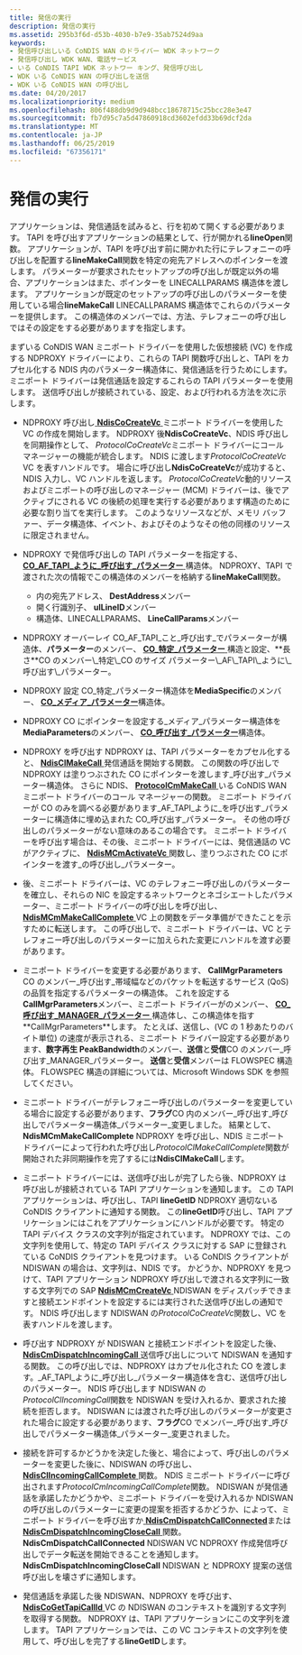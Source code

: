```yaml
---
title: 発信の実行
description: 発信の実行
ms.assetid: 295b3f6d-d53b-4030-b7e9-35ab7524d9aa
keywords:
- 発信呼び出しいる CoNDIS WAN のドライバー WDK ネットワーク
- 発信呼び出し WDK WAN、電話サービス
- いる CoNDIS TAPI WDK ネットワー キング、発信呼び出し
- WDK いる CoNDIS WAN の呼び出しを送信
- WDK いる CoNDIS WAN の呼び出し
ms.date: 04/20/2017
ms.localizationpriority: medium
ms.openlocfilehash: 806f488db9d9d948bcc18678715c25bcc28e3e47
ms.sourcegitcommit: fb7d95c7a5d47860918cd3602efdd33b69dcf2da
ms.translationtype: MT
ms.contentlocale: ja-JP
ms.lasthandoff: 06/25/2019
ms.locfileid: "67356171"
---
```

# <a name="making-outgoing-calls"></a>発信の実行





アプリケーションは、発信通話を試みると、行を初めて開くする必要があります。 TAPI を呼び出すアプリケーションの結果として、行が開かれる**lineOpen**関数。 アプリケーションが、TAPI を呼び出す前に開かれた行にテレフォニーの呼び出しを配置する**lineMakeCall**関数を特定の宛先アドレスへのポインターを渡します。 パラメーターが要求されたセットアップの呼び出しが既定以外の場合、アプリケーションはまた、ポインターを LINECALLPARAMS 構造体を渡します。 アプリケーションが既定のセットアップの呼び出しのパラメーターを使用している場合**lineMakeCall** LINECALLPARAMS 構造体でこれらのパラメーターを提供します。 この構造体のメンバーでは、方法、テレフォニーの呼び出しではその設定をする必要がありますを指定します。

まずいる CoNDIS WAN ミニポート ドライバーを使用した仮想接続 (VC) を作成する NDPROXY ドライバーにより、これらの TAPI 関数呼び出しと、TAPI をカプセル化する NDIS 内のパラメーター構造体に、発信通話を行うためにします。 ミニポート ドライバーは発信通話を設定するこれらの TAPI パラメーターを使用します。 送信呼び出しが接続されている、設定、および行われる方法を次に示します。

-   NDPROXY 呼び出し[ **NdisCoCreateVc** ](https://docs.microsoft.com/windows-hardware/drivers/ddi/content/ndis/nf-ndis-ndiscocreatevc)ミニポート ドライバーを使用した VC の作成を開始します。 NDPROXY 後**NdisCoCreateVc**、NDIS 呼び出しを同期操作として、 *ProtocolCoCreateVc*ミニポート ドライバーにコール マネージャーの機能が統合します。 NDIS に渡します*ProtocolCoCreateVc* VC を表すハンドルです。 場合に呼び出し**NdisCoCreateVc**が成功すると、NDIS 入力し、VC ハンドルを返します。 *ProtocolCoCreateVc*動的リソースおよびミニポートの呼び出しのマネージャー (MCM) ドライバーは、後でアクティブにされる VC の後続の処理を実行する必要があります構造のために必要な割り当てを実行します。 このようなリソースなどが、メモリ バッファー、データ構造体、イベント、およびそのようなその他の同様のリソースに限定されません。

-   NDPROXY で発信呼び出しの TAPI パラメーターを指定する、 [ **CO\_AF\_TAPI\_ように\_呼び出す\_パラメーター** ](https://docs.microsoft.com/previous-versions/windows/hardware/network/ff545373(v=vs.85))構造体。 NDPROXY、TAPI で渡された次の情報でこの構造体のメンバーを格納する**lineMakeCall**関数。
    -   内の宛先アドレス、 **DestAddress**メンバー
    -   開く行識別子、 **ulLineID**メンバー
    -   構造体、LINECALLPARAMS、 **LineCallParams**メンバー
-   NDPROXY オーバーレイ CO\_AF\_TAPI\_こと\_呼び出す\_でパラメーターが構造体、**パラメーター**のメンバー、 [ **CO\_特定\_パラメーター** ](https://docs.microsoft.com/previous-versions/windows/hardware/network/ff545396(v=vs.85))構造と設定、**長さ**CO のメンバー\_特定\_CO のサイズ パラメーター\_AF\_TAPI\_ように\_呼び出す\_パラメーター。

-   NDPROXY 設定 CO\_特定\_パラメーター構造体を**MediaSpecific**のメンバー、 [ **CO\_メディア\_パラメーター**](https://docs.microsoft.com/previous-versions/windows/hardware/network/ff545388(v=vs.85))構造体。

-   NDPROXY CO にポインターを設定する\_メディア\_パラメーター構造体を**MediaParameters**のメンバー、 [ **CO\_呼び出す\_パラメーター**](https://docs.microsoft.com/previous-versions/windows/hardware/network/ff545384(v=vs.85))構造体。

-   NDPROXY を呼び出す NDPROXY は、TAPI パラメーターをカプセル化すると、 [ **NdisClMakeCall** ](https://docs.microsoft.com/windows-hardware/drivers/ddi/content/ndis/nf-ndis-ndisclmakecall)発信通話を開始する関数。 この関数の呼び出しで NDPROXY は塗りつぶされた CO にポインターを渡します\_呼び出す\_パラメーター構造体。 さらに NDIS、 [ **ProtocolCmMakeCall** ](https://docs.microsoft.com/windows-hardware/drivers/ddi/content/ndis/nc-ndis-protocol_cm_make_call)いる CoNDIS WAN ミニポート ドライバーのコール マネージャーの関数。 ミニポート ドライバーが CO のみを調べる必要があります\_AF\_TAPI\_ように\_を呼び出す\_パラメーターに構造体に埋め込まれた CO\_呼び出す\_パラメーター。 その他の呼び出しのパラメーターがない意味のあるこの場合です。 ミニポート ドライバーを呼び出す場合は、その後、ミニポート ドライバーには、発信通話の VC がアクティブに、 [ **NdisMCmActivateVc** ](https://docs.microsoft.com/windows-hardware/drivers/ddi/content/ndis/nf-ndis-ndismcmactivatevc)関数し、塗りつぶされた CO にポインターを渡す\_の呼び出し\_パラメーター。

-   後、ミニポート ドライバーは、VC のテレフォニー呼び出しのパラメーターを確立し、それらの NIC を設定するネットワークとネゴシエートしたパラメーター、ミニポート ドライバーの呼び出しを呼び出し、 [ **NdisMCmMakeCallComplete** ](https://docs.microsoft.com/windows-hardware/drivers/ddi/content/ndis/nf-ndis-ndismcmmakecallcomplete) VC 上の関数をデータ準備ができたことを示すために転送します。 この呼び出しで、ミニポート ドライバーは、VC とテレフォニー呼び出しのパラメーターに加えられた変更にハンドルを渡す必要があります。

-   ミニポート ドライバーを変更する必要があります、 **CallMgrParameters** CO のメンバー\_呼び出す\_帯域幅などのパケットを転送するサービス (QoS) の品質を指定するパラメーターの構造体。 これを設定する**CallMgrParameters**メンバー、ミニポート ドライバーがのメンバー、 [ **CO\_呼び出す\_MANAGER\_パラメーター** ](https://docs.microsoft.com/previous-versions/windows/hardware/network/ff545381(v=vs.85))構造体し、この構造体を指す**CallMgrParameters**します。 たとえば、送信し、(VC の 1 秒あたりのバイト単位) の速度が表示される、ミニポート ドライバー設定する必要があります、**数字再生 PeakBandwidth**のメンバー、**送信**と**受信**CO のメンバー\_呼び出す\_MANAGER\_パラメーター。 **送信**と**受信**メンバーは FLOWSPEC 構造体。 FLOWSPEC 構造の詳細については、Microsoft Windows SDK を参照してください。

-   ミニポート ドライバーがテレフォニー呼び出しのパラメーターを変更している場合に設定する必要があります、**フラグ**CO 内のメンバー\_呼び出す\_呼び出しでパラメーター構造体\_パラメーター\_変更しました。 結果として、 **NdisMCmMakeCallComplete** NDPROXY を呼び出し、NDIS ミニポート ドライバーによって行われた呼び出し*ProtocolClMakeCallComplete*関数が開始された非同期操作を完了するには**NdisClMakeCall**します。

-   ミニポート ドライバーには、送信呼び出しが完了したら後、NDPROXY は呼び出しが接続されている TAPI アプリケーションを通知します。 この TAPI アプリケーションは、呼び出し、TAPI **lineGetID** NDPROXY 適切ないる CoNDIS クライアントに通知する関数。 この**lineGetID**呼び出し、TAPI アプリケーションにはこれをアプリケーションにハンドルが必要です。 特定の TAPI デバイス クラスの文字列が指定されています。 NDPROXY では、この文字列を使用して、特定の TAPI デバイス クラスに対する SAP に登録されている CoNDIS クライアントを見つけます。 いる CoNDIS クライアントが NDISWAN の場合は、文字列は、NDIS です。 かどうか、NDPROXY を見つけて、TAPI アプリケーション NDPROXY 呼び出しで渡される文字列に一致する文字列での SAP [ **NdisMCmCreateVc** ](https://docs.microsoft.com/windows-hardware/drivers/ddi/content/ndis/nf-ndis-ndismcmcreatevc) NDISWAN をディスパッチできますと接続エンドポイントを設定するには実行された送信呼び出しの通知です。 NDIS 呼び出します NDISWAN の*ProtocolCoCreateVc*関数し、VC を表すハンドルを渡します。

-   呼び出す NDPROXY が NDISWAN と接続エンドポイントを設定した後、 [ **NdisCmDispatchIncomingCall** ](https://docs.microsoft.com/windows-hardware/drivers/ddi/content/ndis/nf-ndis-ndiscmdispatchincomingcall)送信呼び出しについて NDISWAN を通知する関数。 この呼び出しでは、NDPROXY はカプセル化された CO を渡します。\_AF\_TAPI\_ように\_呼び出し\_パラメーター構造体を含む、送信呼び出しのパラメーター。 NDIS 呼び出します NDISWAN の*ProtocolClIncomingCall*関数を NDISWAN を受け入れるか、要求された接続を拒否します。 NDISWAN には渡された呼び出しのパラメーターが変更された場合に設定する必要があります、**フラグ**CO でメンバー\_呼び出す\_呼び出しでパラメーター構造体\_パラメーター\_変更されました。

-   接続を許可するかどうかを決定した後と、場合によって、呼び出しのパラメーターを変更した後に、NDISWAN の呼び出し、 [ **NdisClIncomingCallComplete** ](https://docs.microsoft.com/windows-hardware/drivers/ddi/content/ndis/nf-ndis-ndisclincomingcallcomplete)関数。 NDIS ミニポート ドライバーに呼び出されます*ProtocolCmIncomingCallComplete*関数。 NDISWAN が発信通話を承諾したかどうかや、ミニポート ドライバーを受け入れるか NDISWAN の呼び出しのパラメーターに変更の提案を拒否するかどうか、によって、ミニポート ドライバーを呼び出すか[ **NdisCmDispatchCallConnected**](https://docs.microsoft.com/windows-hardware/drivers/ddi/content/ndis/nf-ndis-ndiscmdispatchcallconnected)または[ **NdisCmDispatchIncomingCloseCall** ](https://docs.microsoft.com/windows-hardware/drivers/ddi/content/ndis/nf-ndis-ndiscmdispatchincomingclosecall)関数。 **NdisCmDispatchCallConnected** NDISWAN VC NDPROXY 作成発信呼び出しでデータ転送を開始できることを通知します。 **NdisCmDispatchIncomingCloseCall** NDISWAN と NDPROXY 提案の送信呼び出しを壊さずに通知します。

-   発信通話を承諾した後 NDISWAN、NDPROXY を呼び出す、 [ **NdisCoGetTapiCallId** ](https://docs.microsoft.com/windows-hardware/drivers/ddi/content/ndis/nf-ndis-ndiscogettapicallid) VC の NDISWAN のコンテキストを識別する文字列を取得する関数。 NDPROXY は、TAPI アプリケーションにこの文字列を渡します。 TAPI アプリケーションでは、この VC コンテキストの文字列を使用して、呼び出しを完了する**lineGetID**します。

 

 





